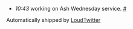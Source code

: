 <html><body><ul class="loudtwitter"><li><em>10:43</em> working on Ash Wednesday service. <a href="http://twitter.com/merrill517/statuses/1234536892">#</a></li></ul>Automatically shipped by <a href="http://www.loudtwitter.com">LoudTwitter</a><img src="http://1234536892.data.loudtwitter.com/72113269833264258" width="1" height="1" border="0" style="display:none;"></body></html>